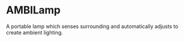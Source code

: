 # AMBILamp
A portable lamp which senses surrounding and automatically adjusts to create ambient lighting.  
